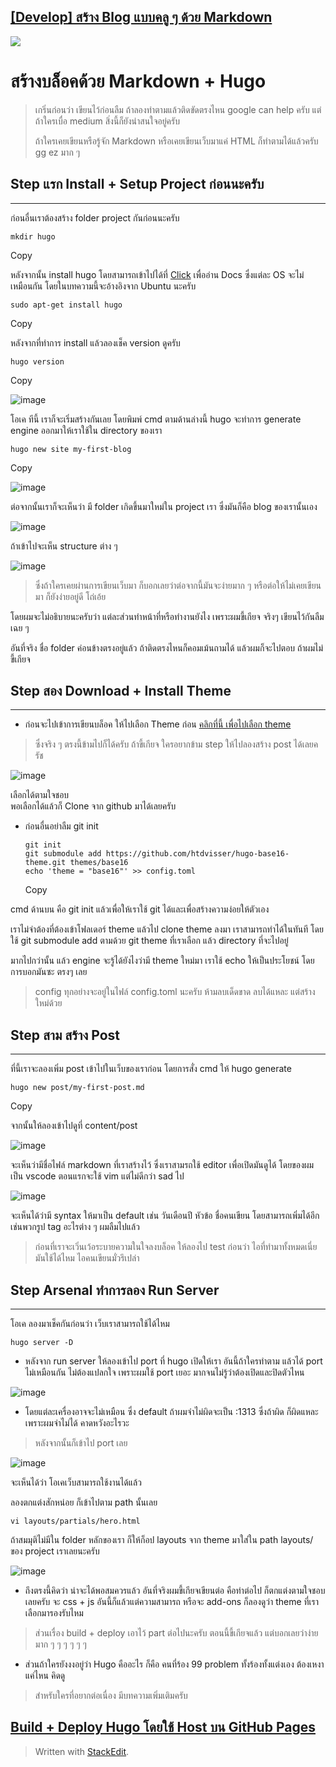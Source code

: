 
## [[Develop] สร้าง Blog แบบคลู ๆ ด้วย Markdown](https://bozzlab.github.io/post/hugo-blog/)

![](https://bozzlab.github.io/img/hugo.png)

# สร้างบล็อคด้วย Markdown + Hugo

> เกริ่นก่อนว่า เขียนไว้ก่อนลืม ถ้าลองทำตามแล้วติดขัดตรงไหน google can help ครับ แต่ถ้าใครเบื่อ medium สิ่งนี้ก็ยังน่าสนใจอยู่ครับ
> 
> ถ้าใครเคยเขียนหรือรู้จัก Markdown หรือเคยเขียนเว็บมาแค่ HTML ก็ทำตามได้แล้วครับ gg ez มาก ๆ

## Step แรก Install + Setup Project ก่อนนะครับ

----------

ก่อนอื่นเราต้องสร้าง folder project กันก่อนนะครับ

```shell
mkdir hugo

```

Copy

หลังจากนั้น install hugo โดยสามารถเข้าไปได้ที่  [Click](https://gohugo.io/getting-started/installing/)  เพื่ออ่าน Docs ซึ่งแต่ละ OS จะไม่เหมือนกัน โดยในบทความนี้จะอ้างอิงจาก Ubuntu นะครับ

```shell
sudo apt-get install hugo

```

Copy

หลังจากที่ทำการ install แล้วลองเช็ค version ดูครับ

```shell
hugo version

```

Copy

  
![image](https://bozzlab.github.io/img/hugo-p1.png)  

โอเค ทีนี้ เราก็จะเริ่มสร้างกันเลย โดยพิมพ์ cmd ตามด้านล่างนี้ hugo จะทำการ generate engine ออกมาให้เราใช้ใน directory ของเรา

```shell
hugo new site my-first-blog

```

Copy

  
![image](https://bozzlab.github.io/img/hugo-p2.png)  

ต่อจากนั้นเราก็จะเห็นว่า มี folder เกิดขึ้นมาใหม่ใน project เรา ซึ่งมันก็คือ blog ของเรานั้นเอง

  
![image](https://bozzlab.github.io/img/hugo-p3.png)  

ถ้าเข้าไปจะเห็น structure ต่าง ๆ

  
![image](https://bozzlab.github.io/img/hugo-p4.png)  

> ซึ่งถ้าใครเคยผ่านการเขียนเว็บมา ก็บอกเลยว่าต่อจากนี้มันจะง่ายมาก ๆ หรือต่อให้ไม่เคยเขียนมา ก็ยังง่ายอยู่ดี โถ่เอ้ย

โดยผมจะไม่อธิบายนะครับว่า แต่ละส่วนทำหน้าที่หรือทำงานยังไง เพราะผมขี้เกียจ จริงๆ เขียนไว้กันลืมเฉย ๆ

อันที่จริง ชื่อ folder ค่อนข้างตรงอยู่แล้ว ถ้าติดตรงไหนก็คอมเม้นถามได้ แล้วผมก็จะไปตอบ ถ้าผมไม่ขี้เกียจ

## Step สอง Download + Install Theme

----------

-   ก่อนจะไปเข้าการเขียนบล็อค ให้ไปเลือก Theme ก่อน  [คลิกที่นี้ เพื่อไปเลือก theme](https://themes.gohugo.io/)

> ซึ่งจริง ๆ ตรงนี้ข้ามไปก็ได้ครับ ถ้าขี้เกียจ ใครอยากข้าม step ให้ไปลองสร้าง post ได้เลยครัช

  
![image](https://bozzlab.github.io/img/hugo-theme.png)  

เลือกได้ตามใจชอบ  
พอเลือกได้แล้วก็ Clone จาก github มาได้เลยครับ

-   ก่อนอื่นอย่าลืม git init
    
    ```shell
    git init 
    git submodule add https://github.com/htdvisser/hugo-base16-theme.git themes/base16  
    echo 'theme = "base16"' >> config.toml
    
    ```
    
    Copy
    

cmd ด้านบน คือ git init แล้วเพื่อให้เราใช้ git ได้และเพื่อสร้างความง่อยให้ตัวเอง

เราไม่จำต้องที่ต้องเข้าโฟลเดอร์ theme แล้วไป clone theme ลงมา เราสามารถทำได้ในทันที โดยใช้ git submodule add ตามด้วย git theme ที่เราเลือก แล้ว directory ที่จะไปอยู๋

มากไปกว่านั้น แล้ว engine จะรู้ได้ยังไงว่ามี theme ใหม่มา เราใช้ echo ให้เป็นประโยชน์ โดยการบอกมันซะ ตรงๆ เลย

> config ทุกอย่างจะอยู่ในไฟล์ config.toml นะครับ ห้ามลบเด็ดขาด ลบได้แหละ แต่สร้างใหม่ด้วย

## Step สาม สร้าง Post

----------

ที่นี้เราจะลองเพิ่ม post เข้าไปในเว็บของเราก่อน โดยการสั่ง cmd ให้ hugo generate

```shell
hugo new post/my-first-post.md

```

Copy

จากนั้นให้ลองเข้าไปดูที่ content/post

  
![image](https://bozzlab.github.io/img/hugo-list-blog-1.png)  

จะเห็นว่ามีชื่อไฟล์ markdown ที่เราสร้างไว้ ซึ่งเราสามรถใช้ editor เพื่อเปิดมันดูได้ โดยของผมเป็น vscode ตอนแรกจะใช้ vim แต่ไม่ดีกว่า sad ไป

![image](https://bozzlab.github.io/img/hugo-blog-1.png)

จะเห็นได้ว่ามี syntax ให้มาเป็น default เช่น วันเดือนปี หัวข้อ ชื่อคนเขียน โดยสามารถเพิ่มได้อีก เช่นพวกรูป tag อะไรต่าง ๆ ผมลืมไปแล้ว

> ก่อนที่เราจะเวิ่นเว้อระบายความในใจลงบล็อค ให้ลองไป test ก่อนว่า ไอที่ทำมาทั้งหมดเนี่ย มันใช้ได้ไหม ไอคนเขียนมั่วรึเปล่า

## Step Arsenal ทำการลอง Run Server

----------

โอเค ลองมาเช็คกันก่อนว่า เว็บเราสามารถใช้ได้ไหม

```shell
hugo server -D

```

-   หลังจาก run server ให้ลองเข้าไป port ที่ hugo เปิดให้เรา อันนี้ถ้าใครทำตาม แล้วได้ port ไม่เหมือนกัน ไม่ต้องแปลกใจ เพราะผมใช้ port เยอะ มากจนไม่รู้ว่าต้องเปิดและปิดตัวไหน

![image](https://bozzlab.github.io/img/hugo-serv.png)

-   โดยแต่ละเครื่องอาจจะไม่เหมือน ซึ่ง default ถ้าผมจำไม่ผิดจะเป็น :1313 ซึ่งถ้าผิด ก็ผิดแหละ เพราะผมจำไม่ได้ คาดหวังอะไรวะ

> หลังจากนั้นก็เข้าไป port เลย

![image](https://bozzlab.github.io/img/hugo-runweb.png)

จะเห็นได้ว่า โอเคเว็บสามารถใช้งานได้แล้ว

ลองตกแต่งสักหน่อย ก็เข้าไปตาม path นั้นเลย

```shell
vi layouts/partials/hero.html 

```


ถ้าสมมุติไม่มีใน folder หลักของเรา ก็ให้ก็อป layouts จาก theme มาใส่ใน path layouts/ ของ project เราเลยนะครับ

![image](https://bozzlab.github.io/img/hugo-cm.png)

-   ถึงตรงนี้คิดว่า น่าจะได้พอสมควรแล้ว อันที่จริงผมขี้เกียจเขียนต่อ คือท่าต่อไป ก็ตกแต่งตามใจชอบเลยครับ จะ css + js อันนี้ก็แล้วแต่ความสามารถ หรือจะ add-ons ก็ลองดูว่า theme ที่เราเลือกมารองรับไหม

> ส่วนเรื่อง build + deploy เอาไว้ part ต่อไปนะครับ ตอนนี้ขี้เกียจแล้ว แต่บอกเลยว่าง่ายมาก ๆ ๆ ๆ ๆ ๆ ๆ

-   ส่วนถ้าใครยังงงอยู่ว่า Hugo คืออะไร ก็คือ คนที่ร้อง 99 problem ทั้งร้องทั้งแต่งเอง ต้องเหงาแค่ไหน คิดดู

> สำหรับใครที่อยากต่อเนื่อง มีบทความเพิ่มเติมครับ

## [Build + Deploy Hugo โดยใช้ Host บน GitHub Pages](https://bozzlab.github.io/post/hugo-build/)

> Written with [StackEdit](https://stackedit.io/).
<!--stackedit_data:
eyJoaXN0b3J5IjpbNjMzNjk2NTI1LC0xMTI3MjE1MTg3XX0=
-->